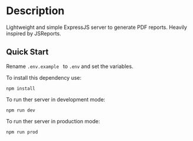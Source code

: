 # Description
Lightweight and simple ExpressJS server to generate PDF reports. Heavily inspired by JSReports.

## Quick Start
Rename ```.env.example ``` to ```.env``` and set the variables.

To install this dependency use:

```
npm install
```
To run ther server in development mode:
```
npm run dev
```
To run ther server in production mode:
```
npm run prod
```
